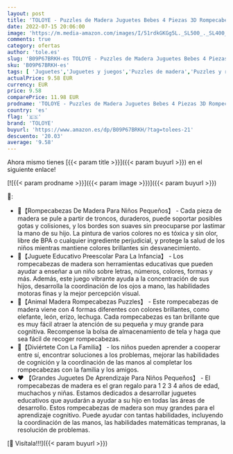 ```yaml
---
layout: post
title: 'TOLOYE - Puzzles de Madera Juguetes Bebes 4 Piezas 3D Rompecabezas de Madera Animales para Bebé Niños 2 3 4 5 Años No Tóxicos Juguetes Montessori Regalo de Cumpleaños Navidad para Bebé  Puzzle A '
date: 2022-07-15 20:06:00
image: 'https://m.media-amazon.com/images/I/51rdkGKGg5L._SL500_._SL400_.jpg'
comments: true
category: ofertas
author: 'tole.es'
slug: 'B09P67BRKH-es TOLOYE - Puzzles de Madera Juguetes Bebes 4 Piezas 3D...'
sku: 'B09P67BRKH-es'
tags: [ 'Juguetes','Juguetes y juegos','Puzzles de madera','Puzzles y rompecabezas','bebé','toloye','🇪🇸', ]
actualPrice: 9.58 EUR
currency: EUR
price: 9.58
comparePrice: 11.98 EUR
prodname: 'TOLOYE - Puzzles de Madera Juguetes Bebes 4 Piezas 3D Rompecabezas de Madera Animales para Bebé Niños 2 3 4 5 Años No Tóxicos Juguetes Montessori Regalo de Cumpleaños Navidad para Bebé  Puzzle A '
country: 'es'
flag: '🇪🇸'
brand: 'TOLOYE'
buyurl: 'https://www.amazon.es/dp/B09P67BRKH/?tag=tolees-21'
descuento: '20.03'
average: '9.58'
---
```


Ahora mismo tienes [{{< param title >}}]({{< param buyurl >}}) en el siguiente enlace!

[![{{< param prodname >}}]({{< param image >}})]({{< param buyurl >}})

🔎:

- 🦉【Rompecabezas De Madera Para Niños Pequeños】 - Cada pieza de madera se pule a partir de troncos, duraderos, puede soportar posibles gotas y colisiones, y los bordes son suaves sin preocuparse por lastimar la mano de su hijo. La pintura de varios colores no es tóxica y sin olor, libre de BPA o cualquier ingrediente perjudicial, y protege la salud de los niños mientras mantiene colores brillantes sin desvanecimiento.
- 🦔【Juguete Educativo Preescolar Para La Infancia】 - Los rompecabezas de madera son herramientas educativas que pueden ayudar a enseñar a un niño sobre letras, números, colores, formas y más. Además, este juego vibrante ayuda a la concentración de sus hijos, desarrolla la coordinación de los ojos a mano, las habilidades motoras finas y la mejor percepción visual.
- 🦁【Animal Madera Rompecabezas Puzzles】 - Este rompecabezas de madera viene con 4 formas diferentes con colores brillantes, como elefante, león, erizo, lechuga. Cada rompecabezas es tan brillante que es muy fácil atraer la atención de su pequeña y muy grande para cognitiva. Recompense la bolsa de almacenamiento de tela y haga que sea fácil de recoger rompecabezas.
- 🐘【Diviértete Con La Familia】 - los niños pueden aprender a cooperar entre sí, encontrar soluciones a los problemas, mejorar las habilidades de cognición y la coordinación de las manos al completar los rompecabezas con la familia y los amigos.
- ❤️ 【Grandes Juguetes De Aprendizaje Para Niños Pequeños】 - El rompecabezas de madera es el gran regalo para 1 2 3 4 años de edad, muchachos y niñas. Estamos dedicados a desarrollar juguetes educativos que ayudarán a ayudar a su hijo en todas las áreas de desarrollo. Estos rompecabezas de madera son muy grandes para el aprendizaje cognitivo. Puede ayudar con tantas habilidades, incluyendo la coordinación de las manos, las habilidades matemáticas tempranas, la resolución de problemas.

[🛒 Visítala!!!]({{< param buyurl >}})
